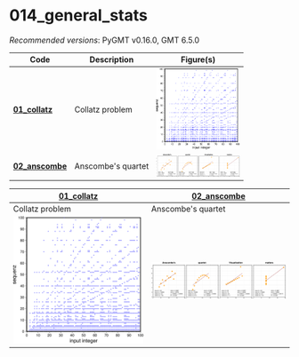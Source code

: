 # 014_general_stats

_Recommended versions_: PyGMT v0.16.0, GMT 6.5.0

| Code | Description | Figure(s) |
| --- | --- | --- |
| **[01_collatz](https://github.com/yvonnefroehlich/GMT_PyGMT_plotting/tree/main/014_general_stats/01_collatz/collatz_problem.py)**     | Collatz problem    | <img src="https://github.com/yvonnefroehlich/gmt-pygmt-plotting/blob/main/014_general_stats/01_collatz/02_out_figs/collatz_problem.png" width="150">    |
| **[02_anscombe](https://github.com/yvonnefroehlich/GMT_PyGMT_plotting/tree/main/014_general_stats/02_anscombe/anscombes_quartet.py)** | Anscombe's quartet | <img src="https://github.com/yvonnefroehlich/gmt-pygmt-plotting/blob/main/014_general_stats/02_anscombe/02_out_figs/anscombes_quartet.png" width="150"> |


| **[01_collatz](https://github.com/yvonnefroehlich/GMT_PyGMT_plotting/tree/main/014_general_stats/01_collatz/collatz_problem.py)** | **[02_anscombe](https://github.com/yvonnefroehlich/GMT_PyGMT_plotting/tree/main/014_general_stats/02_anscombe/anscombes_quartet.py)** |
| --- | --- |
| Collatz problem | Anscombe's quartet |
| <img src="https://github.com/yvonnefroehlich/gmt-pygmt-plotting/blob/main/014_general_stats/01_collatz/02_out_figs/collatz_problem.png" width="300"> | <img src="https://github.com/yvonnefroehlich/gmt-pygmt-plotting/blob/main/014_general_stats/02_anscombe/02_out_figs/anscombes_quartet.png" width="300"> |

